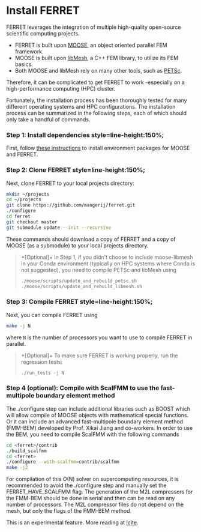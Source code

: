 # Install FERRET

FERRET leverages the integration of multiple high-quality open-source scientific computing projects.

- FERRET is built upon [MOOSE](https://mooseframework.inl.gov/), an object oriented parallel FEM framework.
- MOOSE is built upon [libMesh](http://libmesh.github.io/), a C++ FEM library, to utilize its FEM basics.
- Both MOOSE and libMesh rely on many other tools, such as [PETSc](https://www.mcs.anl.gov/petsc/).

Therefore, it can be complicated to get FERRET to work -especially on a high-performance computing (HPC) cluster. 

Fortunately, the installation process has been thoroughly tested for many different operating systems and HPC configurations. The installation process can be summarized in the following steps,
each of which should only take a handful of commands.

### Step 1: Install dependencies style=line-height:150%;

First, follow [these instructions](getting_started/conda.md) to install environment packages for MOOSE and FERRET.

### Step 2: Clone FERRET style=line-height:150%;

Next, clone FERRET to your local projects directory:

```bash
mkdir ~/projects
cd ~/projects
git clone https://github.com/mangerij/ferret.git
./configure
cd ferret
git checkout master
git submodule update --init --recursive
```

These commands should download a copy of FERRET and a copy of MOOSE (as a submodule) to your local projects directory.

> +\[Optional\]+ In Step 1, if you didn't choose to include moose-libmesh in your Conda environment (typically on HPC systems where Conda is not suggested), you need to compile PETSc and libMesh using
>
> ```bash
> ./moose/scripts/update_and_rebuild_petsc.sh
> ./moose/scripts/update_and_rebuild_libmesh.sh
> ```

### Step 3: Compile FERRET style=line-height:150%;

Next, you can compile FERRET using

```bash
make -j N
```

where `N` is the number of processors you want to use to compile FERRET in parallel.

> +\[Optional\]+ To make sure FERRET is working properly, run the regression tests:
>
> ```bash
> ./run_tests -j N
> ```


### Step 4 (optional): Compile with ScalFMM to use the fast-multipole boundary element method


The ./configure step can include additional libraries such as BOOST which will allow compile of MOOSE objects with mathematical special functions. Or it can include an advanced fast-multipole boundary element method (FMM-BEM) developed by Prof. Xikai Jiang and co-workers. In order to use the BEM, you need to compile ScalFMM with the following commands

```bash
cd <ferret>/contrib
./build_scalfmm
cd <ferret>
./configure --with-scalfmm=contrib/scalfmm
make -j2
```

For compilation of this $O(\mathrm{N})$ solver on supercomputing resources, it is recommended to avoid the ./configure step and manually set the FERRET_HAVE_SCALFMM flag. The generation of the M2L compressors for the FMM-BEM should be done in serial and then can be read on any number of processors. The M2L compressor files do not depend on the mesh, but only the flags of the FMM-BEM method.

This is an experimental feature. More reading at [!cite](Jiang2016).

